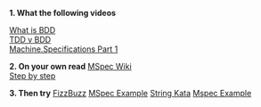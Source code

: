 **1. What the following videos**

[What is BDD](https://www.youtube.com/watch?v=VS6EEUVZGLE&t=116s&index=2&list=PL0X82GOpevvZ4GBTaRH5uka96dGw-iqYu)  
[TDD v BDD](https://www.youtube.com/watch?v=4QFYTQy47yA&t=0s&index=3&list=PL0X82GOpevvZ4GBTaRH5uka96dGw-iqYu)  
[Machine.Specifications Part 1](https://vimeo.com/11642767)  

**2. On your own read**
[MSpec Wiki](https://github.com/machine/machine.specifications/wiki)  
[Step by step](https://lostechies.com/seanbiefeld/2009/08/26/step-by-step-to-using-machine-specifications-with-resharper)  

**3. Then try**
[FizzBuzz](http://kata-log.rocks/fizz-buzz-kata)
[MSpec Example](https://github.com/AdamKalnas/fizz-buzz)
[String Kata](http://osherove.com/tdd-kata-1)
[Mspec Example](https://github.com/SaberZA/MachineSpecBDD)
